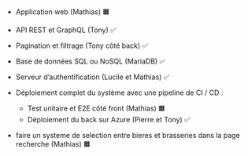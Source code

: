 - Application web (Mathias) 🟧
- API REST et GraphQL (Tony) ✅
- Pagination et filtrage (Tony côté back) ✅
- Base de données SQL ou NoSQL (MariaDB) ✅
- Serveur d’authentification (Lucile et Mathias) ✅
- Déploiement complet du système avec une pipeline de CI / CD :
  - Test unitaire et E2E côté front (Mathias) 🟧
  - Déploiement du back sur Azure (Pierre et Tony) ✅



- faire un systeme de selection entre bieres et brasseries dans la page recherche (Mathias) 🟧
